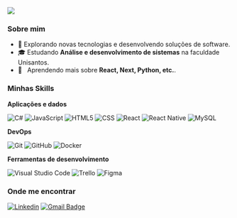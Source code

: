 ![](https://komarev.com/ghpvc/?username=LeticiaBoza&color=006bed)

<h3>Sobre mim</h3>

- 🤔 Explorando novas tecnologias e desenvolvendo soluções de software.
- 🎓 Estudando **Análise e desenvolvimento de sistemas** na faculdade Unisantos.
- 🌱 &nbsp; Aprendendo mais sobre **React, Next, Python, etc.**.

<h3>Minhas Skills</h3>

**Aplicações e dados**

![C#](https://img.shields.io/badge/-Csharp-333333?style=flat&logo=C%2B%2B&logoColor=00599C)
![JavaScript](https://img.shields.io/badge/-JavaScript-333333?style=flat&logo=javascript)
![HTML5](https://img.shields.io/badge/-HTML5-333333?style=flat&logo=HTML5)
![CSS](https://img.shields.io/badge/-CSS-333333?style=flat&logo=CSS3&logoColor=1572B6)
![React](https://img.shields.io/badge/-React-333333?style=flat&logo=react)
![React Native](https://img.shields.io/badge/-React%20Native-333333?style=flat&logo=react)
![MySQL](https://img.shields.io/badge/-MySQL-333333?style=flat&logo=mysql)

**DevOps**

![Git](https://img.shields.io/badge/-Git-333333?style=flat&logo=git)
![GitHub](https://img.shields.io/badge/-GitHub-333333?style=flat&logo=github)
![Docker](https://img.shields.io/badge/-Docker-333333?style=flat&logo=docker)

**Ferramentas de desenvolvimento**

![Visual Studio Code](https://img.shields.io/badge/-Visual%20Studio%20Code-333333?style=flat&logo=visual-studio-code&logoColor=007ACC)
![Trello](https://img.shields.io/badge/-Trello-333333?style=flat&logo=trello&logoColor=007ACC)
![Figma](https://img.shields.io/badge/-Figma-333333?style=flat&logo=figma&logoColor=007ACC)

<h3>Onde me encontrar</h3>

[![Linkedin](https://img.shields.io/badge/-Leticia-blue?style=flat-square&logo=Linkedin&logoColor=white&link=https://www.linkedin.com/in/leticiaboza/)](https://www.linkedin.com/in/leticiaboza/)
[![Gmail Badge](https://img.shields.io/badge/-devleticiaboza@gmail.com-006bed?style=flat-square&logo=Gmail&logoColor=white&link=mailto:devleticiaboza@gmail.com)](mailto:devleticiaboza@gmail.com)
